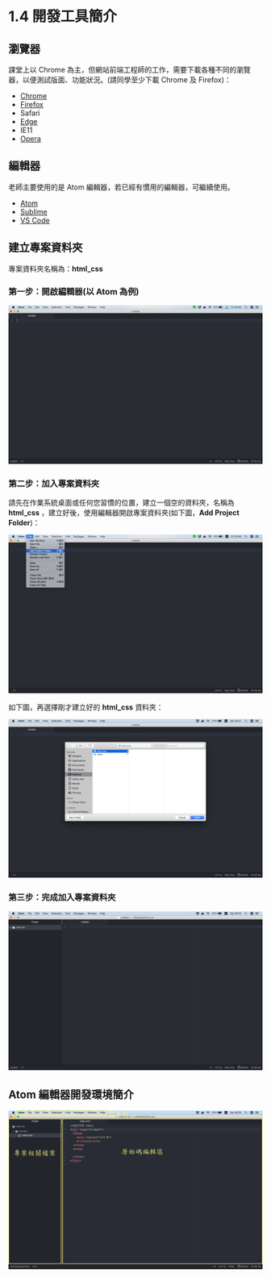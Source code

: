 # 1.4 開發工具簡介

## 瀏覽器

課堂上以 Chrome 為主，但網站前端工程師的工作，需要下載各種不同的瀏覽器，以便測試版面、功能狀況。\(請同學至少下載 Chrome 及 Firefox\)：

* [Chrome](https://www.google.com/intl/zh-TW/chrome/)
* [Firefox](https://www.mozilla.org/zh-TW/firefox/new/)
* Safari
* [Edge](https://www.microsoft.com/en-us/edge)
* IE11
* [Opera](https://www.opera.com/zh-tw)

## 編輯器

老師主要使用的是 Atom 編輯器，若已經有慣用的編輯器，可繼續使用。

* [Atom](https://atom.io/)
* [Sublime](https://www.sublimetext.com/)
* [VS Code](https://code.visualstudio.com/)

## 建立專案資料夾

專案資料夾名稱為：**html\_css**

### 第一步：開啟編輯器\(以 Atom 為例\)

![&#x958B;&#x555F;&#x7FD2;&#x6163;&#x4F7F;&#x7528;&#x7684;&#x7DE8;&#x8F2F;&#x5668;&#xFF0C;&#x6B64;&#x5716;&#x70BA; Atom &#x7DE8;&#x8F2F;&#x5668;](../.gitbook/assets/open_project_step1.png)

### 第二步：加入專案資料夾

請先在作業系統桌面或任何您習慣的位置，建立一個空的資料夾，名稱為 **html\_css** ，建立好後，使用編輯器開啟專案資料夾\(如下圖，**Add Project Folder**\)：

![&#x4F7F;&#x7528; Atom &#x7DE8;&#x8F2F;&#x5668;&#x52A0;&#x5165;&#x5C08;&#x6848;&#x8CC7;&#x6599;&#x593E;](../.gitbook/assets/open_project_step2.png)

如下圖，再選擇剛才建立好的 **html\_css** 資料夾：

![&#x9078;&#x64C7;&#x5C08;&#x6848;&#x8CC7;&#x6599;&#x593E;](../.gitbook/assets/open_project_step3.png)

### 第三步：完成加入專案資料夾

![&#x5C08;&#x6848;&#x8CC7;&#x6599;&#x593E;&#x52A0;&#x5165;&#x5B8C;&#x6210;](../.gitbook/assets/open_project_step4%20%281%29.png)

## Atom 編輯器開發環境簡介

![](../.gitbook/assets/atom_intro%20%281%29.png)

